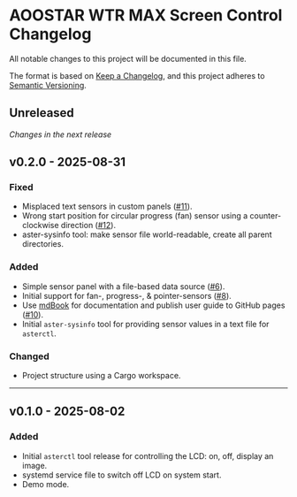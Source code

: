# AOOSTAR WTR MAX Screen Control Changelog

All notable changes to this project will be documented in this file.

The format is based on [Keep a Changelog](https://keepachangelog.com/en/1.0.0/),
and this project adheres to [Semantic Versioning](https://semver.org/spec/v2.0.0.html).

## Unreleased

_Changes in the next release_

## v0.2.0 - 2025-08-31
### Fixed
- Misplaced text sensors in custom panels ([#11](https://github.com/zehnm/aoostar-rs/issues/11)).
- Wrong start position for circular progress (fan) sensor using a counter-clockwise direction ([#12](https://github.com/zehnm/aoostar-rs/issues/12)).
- aster-sysinfo tool: make sensor file world-readable, create all parent directories.

### Added
- Simple sensor panel with a file-based data source ([#6](https://github.com/zehnm/aoostar-rs/issues/6)). 
- Initial support for fan-, progress-, & pointer-sensors ([#8](https://github.com/zehnm/aoostar-rs/pull/8)).
- Use [mdBook](https://rust-lang.github.io/mdBook/) for documentation and publish user guide to GitHub pages ([#10](https://github.com/zehnm/aoostar-rs/pull/10)).
- Initial `aster-sysinfo` tool for providing sensor values in a text file for `asterctl`.

### Changed
- Project structure using a Cargo workspace.

---

## v0.1.0 - 2025-08-02
### Added
- Initial `asterctl` tool release for controlling the LCD: on, off, display an image.
- systemd service file to switch off LCD on system start.
- Demo mode.

